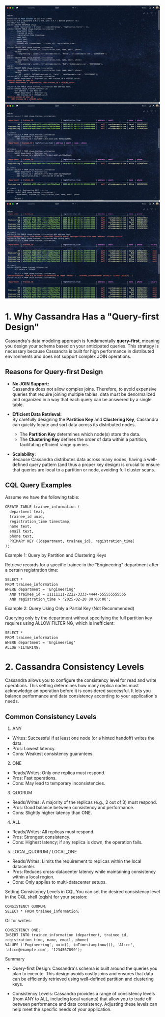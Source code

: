 ![img.png](hw21-image/img.png)
![img_1.png](hw21-image/img_1.png)
![img_2.png](hw21-image/img_2.png)

# 1. Why Cassandra Has a "Query-first Design"

Cassandra's data modeling approach is fundamentally **query-first**, meaning you design your schema based on your anticipated queries. This strategy is necessary because Cassandra is built for high performance in distributed environments and does not support complex JOIN operations.

## Reasons for Query-first Design

- **No JOIN Support:**  
  Cassandra does not allow complex joins. Therefore, to avoid expensive queries that require joining multiple tables, data must be denormalized and organized in a way that each query can be answered by a single table.

- **Efficient Data Retrieval:**  
  By carefully designing the **Partition Key** and **Clustering Key**, Cassandra can quickly locate and sort data across its distributed nodes.
    - The **Partition Key** determines which node(s) store the data.
    - The **Clustering Key** defines the order of data within a partition, facilitating efficient range queries.

- **Scalability:**  
  Because Cassandra distributes data across many nodes, having a well-defined query pattern (and thus a proper key design) is crucial to ensure that queries are local to a partition or node, avoiding full cluster scans.

## CQL Query Examples

Assume we have the following table:

```cql
CREATE TABLE trainee_information (
  department text,
  trainee_id uuid,
  registration_time timestamp,
  name text,
  email text,
  phone text,
  PRIMARY KEY ((department, trainee_id), registration_time)
);
```

Example 1: Query by Partition and Clustering Keys

Retrieve records for a specific trainee in the "Engineering" department after a certain registration time:
```cql
SELECT *
FROM trainee_information
WHERE department = 'Engineering'
  AND trainee_id = 11111111-2222-3333-4444-555555555555
  AND registration_time > '2025-02-20 00:00:00';

```

Example 2: Query Using Only a Partial Key (Not Recommended)

Querying only by the department without specifying the full partition key requires using ALLOW FILTERING, which is inefficient:
```cql
SELECT *
FROM trainee_information
WHERE department = 'Engineering'
ALLOW FILTERING;

```

# 2. Cassandra Consistency Levels

Cassandra allows you to configure the consistency level for read and write operations. This setting determines how many replica nodes must acknowledge an operation before it is considered successful. It lets you balance performance and data consistency according to your application's needs.

## Common Consistency Levels

1. ANY

- Writes: Successful if at least one node (or a hinted handoff) writes the data.
- Pros: Lowest latency.
- Cons: Weakest consistency guarantees.
2. ONE

- Reads/Writes: Only one replica must respond.
- Pros: Fast operations.
- Cons: May lead to temporary inconsistencies.
3. QUORUM

- Reads/Writes: A majority of the replicas (e.g., 2 out of 3) must respond.
- Pros: Good balance between consistency and performance.
- Cons: Slightly higher latency than ONE.
4. ALL

- Reads/Writes: All replicas must respond.
- Pros: Strongest consistency.
- Cons: Highest latency; if any replica is down, the operation fails.
5. LOCAL_QUORUM / LOCAL_ONE

- Reads/Writes: Limits the requirement to replicas within the local datacenter.
- Pros: Reduces cross-datacenter latency while maintaining consistency within a local region.
- Cons: Only applies to multi-datacenter setups.

Setting Consistency Levels in CQL
You can set the desired consistency level in the CQL shell (cqlsh) for your session:

```cql
CONSISTENCY QUORUM;
SELECT * FROM trainee_information;

```

Or for writes:

```cql
CONSISTENCY ONE;
INSERT INTO trainee_information (department, trainee_id, registration_time, name, email, phone)
VALUES ('Engineering', uuid(), toTimestamp(now()), 'Alice', 'alice@example.com', '1234567890');

```
Summary
- Query-first Design:
Cassandra's schema is built around the queries you plan to execute. This design avoids costly joins and ensures that data can be efficiently retrieved using well-defined partition and clustering keys.

- Consistency Levels:
Cassandra provides a range of consistency levels (from ANY to ALL, including local variants) that allow you to trade off between performance and data consistency. Adjusting these levels can help meet the specific needs of your application.



